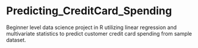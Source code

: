 # Predicting_CreditCard_Spending
Beginner level data science project in R utilizing linear regression and multivariate statistics to predict customer credit card spending from sample dataset.
